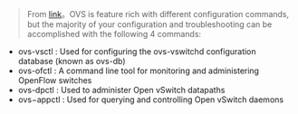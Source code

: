 > From [link](http://therandomsecurityguy.com/openvswitch-cheat-sheet/)。OVS is feature rich with different configuration commands, but the majority of your configuration and troubleshooting can be accomplished with the following 4 commands:
* ovs-vsctl : Used for configuring the ovs-vswitchd configuration database (known as ovs-db)
* ovs-ofctl : A command line tool for monitoring and administering OpenFlow switches
* ovs-dpctl : Used to administer Open vSwitch datapaths
* ovs−appctl : Used for querying and controlling Open vSwitch daemons
